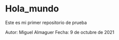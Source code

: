 # Hola_mundo
Este es mi primer repositorio de prueba

Autor: Miguel Almaguer
Fecha: 9 de octubre de 2021

